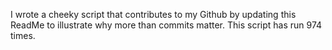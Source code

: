I wrote a cheeky script that contributes to my Github by updating this ReadMe to illustrate why more than commits matter. This script has run 974 times.